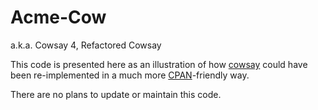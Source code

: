 # Acme-Cow

a.k.a. Cowsay 4, Refactored Cowsay

This code is presented here as an illustration of how
[cowsay](https://github.com/tnalpgge/rank-amateur-cowsay) could
have been re-implemented in a much more
[CPAN](http://www.cpan.org/)-friendly way.

There are no plans to update or maintain this code.
